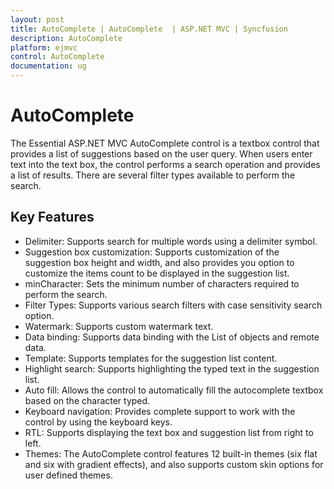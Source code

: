 ```yaml
---
layout: post
title: AutoComplete | AutoComplete  | ASP.NET MVC | Syncfusion
description: AutoComplete
platform: ejmvc
control: AutoComplete
documentation: ug
---
```


# AutoComplete

The Essential ASP.NET MVC AutoComplete control is a textbox control that provides a list of suggestions based on the user query.  When users enter text into the text box, the control performs a search operation and provides a list of results. There are several filter types available to perform the search.

## Key Features

* Delimiter: Supports search for multiple words using a delimiter symbol.
* Suggestion box customization: Supports customization of the suggestion box height and width, and also provides you option to customize the items count to be displayed in the suggestion list.
* minCharacter: Sets the minimum number of characters required to perform the search.
* Filter Types: Supports various search filters with case sensitivity search option.
* Watermark: Supports custom watermark text.
* Data binding: Supports data binding with the List of objects and remote data.
* Template: Supports templates for the suggestion list content.
* Highlight search: Supports highlighting the typed text in the suggestion list.
* Auto fill: Allows the control to automatically fill the autocomplete textbox based on the character typed.
* Keyboard navigation: Provides complete support to work with the control by using the keyboard keys.
* RTL: Supports displaying the text box and suggestion list from right to left.
* Themes: The AutoComplete control features 12 built-in themes (six flat and six with gradient effects), and also supports custom skin options for user defined themes.
